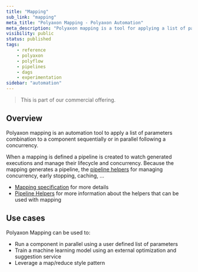 ```yaml
---
title: "Mapping"
sub_link: "mapping"
meta_title: "Polyaxon Mapping - Polyaxon Automation"
meta_description: "Polyaxon mapping is a tool for applying a list of params combination to a component."
visibility: public
status: published
tags:
    - reference
    - polyaxon
    - polyflow
    - pipelines
    - dags
    - experimentation
sidebar: "automation"
---
```


<blockquote class="commercial">This is part of our commercial offering.</blockquote>

## Overview

Polyaxon mapping is an automation tool to apply a list of parameters combination to a component sequentially or in parallel following a concurrency.

When a mapping is defined a pipeline is created to watch generated executions and manage their lifecycle and concurrency. 
Because the mapping generates a pipeline, the [pipeline helpers](/docs/automation/helpers/) for managing concurrency, early stopping, caching, ...

 * [Mapping specification](/docs/automation/mapping/specification/) for more details
 * [Pipeline Helpers](/docs/automation/helpers/) for more information about the helpers that can be used with mapping


## Use cases

Polyaxon Mapping can be used to:
 * Run a component in parallel using a user defined list of parameters
 * Train a machine learning model using an external optimization and suggestion service
 * Leverage a map/reduce style pattern 
